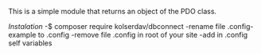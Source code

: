 This is a simple module that returns an object of the PDO class.

_Instalation_
-$ composer require kolserdav/dbconnect
-rename file .config-example to .config
-remove file .config in root of your site
-add in .config self variables

